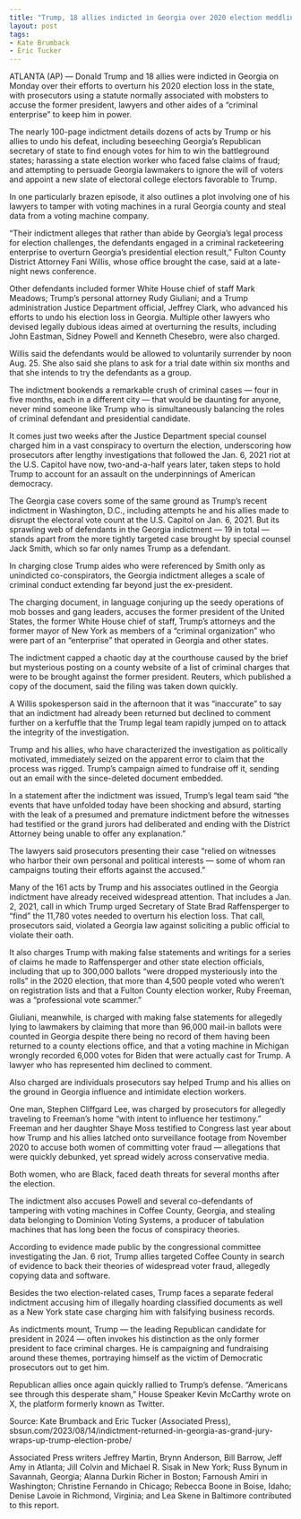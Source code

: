 ```yaml
---
title: "Trump, 18 allies indicted in Georgia over 2020 election meddling, the 4th criminal case against him"
layout: post
tags:
- Kate Brumback
- Eric Tucker
---
```


ATLANTA (AP) — Donald Trump and 18 allies were indicted in Georgia on Monday over their efforts to overturn his 2020 election loss in the state, with prosecutors using a statute normally associated with mobsters to accuse the former president, lawyers and other aides of a “criminal enterprise” to keep him in power.

The nearly 100-page indictment details dozens of acts by Trump or his allies to undo his defeat, including beseeching Georgia’s Republican secretary of state to find enough votes for him to win the battleground states; harassing a state election worker who faced false claims of fraud; and attempting to persuade Georgia lawmakers to ignore the will of voters and appoint a new slate of electoral college electors favorable to Trump.

In one particularly brazen episode, it also outlines a plot involving one of his lawyers to tamper with voting machines in a rural Georgia county and steal data from a voting machine company.

“Their indictment alleges that rather than abide by Georgia’s legal process for election challenges, the defendants engaged in a criminal racketeering enterprise to overturn Georgia’s presidential election result,” Fulton County District Attorney Fani Willis, whose office brought the case, said at a late-night news conference.

Other defendants included former White House chief of staff Mark Meadows; Trump’s personal attorney Rudy Giuliani; and a Trump administration Justice Department official, Jeffrey Clark, who advanced his efforts to undo his election loss in Georgia. Multiple other lawyers who devised legally dubious ideas aimed at overturning the results, including John Eastman, Sidney Powell and Kenneth Chesebro, were also charged.

Willis said the defendants would be allowed to voluntarily surrender by noon Aug. 25. She also said she plans to ask for a trial date within six months and that she intends to try the defendants as a group.

The indictment bookends a remarkable crush of criminal cases — four in five months, each in a different city — that would be daunting for anyone, never mind someone like Trump who is simultaneously balancing the roles of criminal defendant and presidential candidate.

It comes just two weeks after the Justice Department special counsel charged him in a vast conspiracy to overturn the election, underscoring how prosecutors after lengthy investigations that followed the Jan. 6, 2021 riot at the U.S. Capitol have now, two-and-a-half years later, taken steps to hold Trump to account for an assault on the underpinnings of American democracy.

The Georgia case covers some of the same ground as Trump’s recent indictment in Washington, D.C., including attempts he and his allies made to disrupt the electoral vote count at the U.S. Capitol on Jan. 6, 2021. But its sprawling web of defendants in the Georgia indictment — 19 in total — stands apart from the more tightly targeted case brought by special counsel Jack Smith, which so far only names Trump as a defendant.

In charging close Trump aides who were referenced by Smith only as unindicted co-conspirators, the Georgia indictment alleges a scale of criminal conduct extending far beyond just the ex-president.

The charging document, in language conjuring up the seedy operations of mob bosses and gang leaders, accuses the former president of the United States, the former White House chief of staff, Trump’s attorneys and the former mayor of New York as members of a “criminal organization” who were part of an “enterprise” that operated in Georgia and other states.

The indictment capped a chaotic day at the courthouse caused by the brief but mysterious posting on a county website of a list of criminal charges that were to be brought against the former president. Reuters, which published a copy of the document, said the filing was taken down quickly.

A Willis spokesperson said in the afternoon that it was “inaccurate” to say that an indictment had already been returned but declined to comment further on a kerfuffle that the Trump legal team rapidly jumped on to attack the integrity of the investigation.

Trump and his allies, who have characterized the investigation as politically motivated, immediately seized on the apparent error to claim that the process was rigged. Trump’s campaign aimed to fundraise off it, sending out an email with the since-deleted document embedded.

In a statement after the indictment was issued, Trump’s legal team said “the events that have unfolded today have been shocking and absurd, starting with the leak of a presumed and premature indictment before the witnesses had testified or the grand jurors had deliberated and ending with the District Attorney being unable to offer any explanation.”

The lawyers said prosecutors presenting their case “relied on witnesses who harbor their own personal and political interests — some of whom ran campaigns touting their efforts against the accused.”

Many of the 161 acts by Trump and his associates outlined in the Georgia indictment have already received widespread attention. That includes a Jan. 2, 2021, call in which Trump urged Secretary of State Brad Raffensperger to “find” the 11,780 votes needed to overturn his election loss. That call, prosecutors said, violated a Georgia law against soliciting a public official to violate their oath.

It also charges Trump with making false statements and writings for a series of claims he made to Raffensperger and other state election officials, including that up to 300,000 ballots “were dropped mysteriously into the rolls” in the 2020 election, that more than 4,500 people voted who weren’t on registration lists and that a Fulton County election worker, Ruby Freeman, was a “professional vote scammer.”

Giuliani, meanwhile, is charged with making false statements for allegedly lying to lawmakers by claiming that more than 96,000 mail-in ballots were counted in Georgia despite there being no record of them having been returned to a county elections office, and that a voting machine in Michigan wrongly recorded 6,000 votes for Biden that were actually cast for Trump. A lawyer who has represented him declined to comment.

Also charged are individuals prosecutors say helped Trump and his allies on the ground in Georgia influence and intimidate election workers.

One man, Stephen Cliffgard Lee, was charged by prosecutors for allegedly traveling to Freeman’s home “with intent to influence her testimony.” Freeman and her daughter Shaye Moss testified to Congress last year about how Trump and his allies latched onto surveillance footage from November 2020 to accuse both women of committing voter fraud — allegations that were quickly debunked, yet spread widely across conservative media.

Both women, who are Black, faced death threats for several months after the election.

The indictment also accuses Powell and several co-defendants of tampering with voting machines in Coffee County, Georgia, and stealing data belonging to Dominion Voting Systems, a producer of tabulation machines that has long been the focus of conspiracy theories.

According to evidence made public by the congressional committee investigating the Jan. 6 riot, Trump allies targeted Coffee County in search of evidence to back their theories of widespread voter fraud, allegedly copying data and software.

Besides the two election-related cases, Trump faces a separate federal indictment accusing him of illegally hoarding classified documents as well as a New York state case charging him with falsifying business records.

As indictments mount, Trump — the leading Republican candidate for president in 2024 — often invokes his distinction as the only former president to face criminal charges. He is campaigning and fundraising around these themes, portraying himself as the victim of Democratic prosecutors out to get him.

Republican allies once again quickly rallied to Trump’s defense. “Americans see through this desperate sham,” House Speaker Kevin McCarthy wrote on X, the platform formerly known as Twitter.

Source: Kate Brumback and Eric Tucker (Associated Press), sbsun.com/2023/08/14/indictment-returned-in-georgia-as-grand-jury-wraps-up-trump-election-probe/

Associated Press writers Jeffrey Martin, Brynn Anderson, Bill Barrow, Jeff Amy in Atlanta; Jill Colvin and Michael R. Sisak in New York; Russ Bynum in Savannah, Georgia; Alanna Durkin Richer in Boston; Farnoush Amiri in Washington; Christine Fernando in Chicago; Rebecca Boone in Boise, Idaho; Denise Lavoie in Richmond, Virginia; and Lea Skene in Baltimore contributed to this report.
